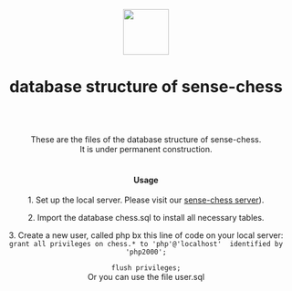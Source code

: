 <p align="center">
  <img src="https://raw.githubusercontent.com/sense-chess/artwork/master/sense-chess.png" width=80><br>
</p>
<h1 align="center">database structure of sense-chess</h1>
<br>
<br>
<p align="center">
  These are the files of the database structure of sense-chess.
  <br>
  It is under permanent construction.
 <br>
<br>
</p>
<h4 align="center">Usage</h4>
<p  align="center">1. Set up the local server. Please visit our <a href="https://github.com/sense-chess/server">sense-chess server</a>).</p> 
<p  align="center">2. Import the database chess.sql to install all necessary tables.</p>  
<p  align="center">3. Create a new user, called php bx this line of code on your local server:<br>
<code  align="center">grant all privileges on chess.* to 'php'@'localhost'  identified by 'php2000';<br>
flush privileges;</code><br>Or you can use the file user.sql</p> 
